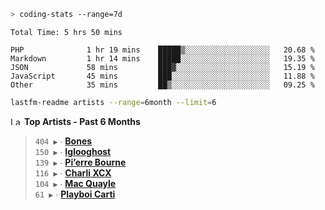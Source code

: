 ```zsh
> coding-stats --range=7d
```

<!--START_SECTION:waka-->

```text
Total Time: 5 hrs 50 mins

PHP              1 hr 19 mins    █████▒░░░░░░░░░░░░░░░░░░░   20.68 %
Markdown         1 hr 14 mins    █████░░░░░░░░░░░░░░░░░░░░   19.35 %
JSON             58 mins         ███▓░░░░░░░░░░░░░░░░░░░░░   15.19 %
JavaScript       45 mins         ███░░░░░░░░░░░░░░░░░░░░░░   11.88 %
Other            35 mins         ██▒░░░░░░░░░░░░░░░░░░░░░░   09.25 %
```

<!--END_SECTION:waka-->

```zsh
lastfm-readme artists --range=6month --limit=6
```

<!--START_LASTFM_ARTISTS:{"period": "6month", "rows": 6}-->
<a href="https://last.fm" target="_blank"><img src="https://user-images.githubusercontent.com/17434202/215290617-e793598d-d7c9-428f-9975-156db1ba89cc.svg" alt="Last.fm Logo" width="18" height="13"/></a> **Top Artists - Past 6 Months**

> `404 ▶️` ∙ **[Bones](https://www.last.fm/music/Bones)**<br/>
> `150 ▶️` ∙ **[Iglooghost](https://www.last.fm/music/Iglooghost)**<br/>
> `139 ▶️` ∙ **[Pi’erre Bourne](https://www.last.fm/music/Pi%E2%80%99erre+Bourne)**<br/>
> `116 ▶️` ∙ **[Charli XCX](https://www.last.fm/music/Charli+XCX)**<br/>
> `104 ▶️` ∙ **[Mac Quayle](https://www.last.fm/music/Mac+Quayle)**<br/>
> `61 ▶️` ∙ **[Playboi Carti](https://www.last.fm/music/Playboi+Carti)**<br/>
<!--END_LASTFM_ARTISTS-->
